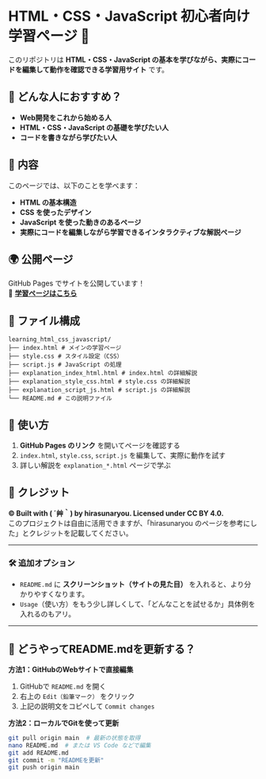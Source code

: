 # HTML・CSS・JavaScript 初心者向け学習ページ 🚀

このリポジトリは **HTML・CSS・JavaScript の基本を学びながら、実際にコードを編集して動作を確認できる学習用サイト** です。

## 🔹 どんな人におすすめ？
- **Web開発をこれから始める人**
- **HTML・CSS・JavaScript の基礎を学びたい人**
- **コードを書きながら学びたい人**

## 📖 内容
このページでは、以下のことを学べます：
- **HTML の基本構造**
- **CSS を使ったデザイン**
- **JavaScript を使った動きのあるページ**
- **実際にコードを編集しながら学習できるインタラクティブな解説ページ**

## 🌍 公開ページ
GitHub Pages でサイトを公開しています！  
📌 **[学習ページはこちら](https://hirasunaryou.github.io/learning_html_css_javascript/)**

## 📂 ファイル構成
```
learning_html_css_javascript/ 
├── index.html # メインの学習ページ
├── style.css # スタイル設定（CSS）
├── script.js # JavaScript の処理
├── explanation_index_html.html # index.html の詳細解説
├── explanation_style_css.html # style.css の詳細解説
├── explanation_script_js.html # script.js の詳細解説
└── README.md # この説明ファイル
```

## 🔄 使い方
1. **GitHub Pages のリンク** を開いてページを確認する
2. `index.html`, `style.css`, `script.js` を編集して、実際に動作を試す
3. 詳しい解説を `explanation_*.html` ページで学ぶ

## 📝 クレジット
**© Built with ( ´艸｀) by hirasunaryou. Licensed under CC BY 4.0.**  
このプロジェクトは自由に活用できますが、「hirasunaryou のページを参考にした」とクレジットを記載してください。

---

### **🛠 追加オプション**
- `README.md` に **スクリーンショット（サイトの見た目）** を入れると、より分かりやすくなります。
- `Usage`（使い方）をもう少し詳しくして、「どんなことを試せるか」具体例を入れるのもアリ。

---

## **🚀 どうやってREADME.mdを更新する？**
**方法1：GitHubのWebサイトで直接編集**
1. GitHubで `README.md` を開く
2. 右上の `Edit（鉛筆マーク）` をクリック
3. 上記の説明文をコピペして `Commit changes`

**方法2：ローカルでGitを使って更新**
```bash
git pull origin main  # 最新の状態を取得
nano README.md  # または VS Code などで編集
git add README.md
git commit -m "READMEを更新"
git push origin main
